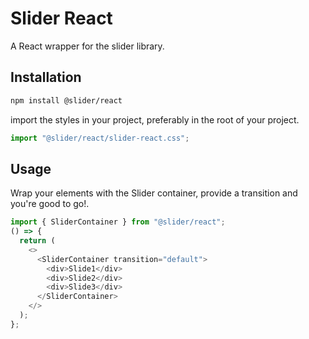 # Slider React

A React wrapper for the slider library.

## Installation

```bash
npm install @slider/react
```

import the styles in your project, preferably in the root of your project.

```javascript
import "@slider/react/slider-react.css";
```

## Usage

Wrap your elements with the Slider container, provide a transition and you're good to go!.

```javascript
import { SliderContainer } from "@slider/react";
() => {
  return (
    <>
      <SliderContainer transition="default">
        <div>Slide1</div>
        <div>Slide2</div>
        <div>Slide3</div>
      </SliderContainer>
    </>
  );
};
```
